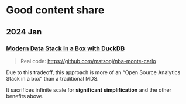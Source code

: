 # Good content share

## 2024 Jan

### [Modern Data Stack in a Box with DuckDB](https://duckdb.org/2022/10/12/modern-data-stack-in-a-box.html)
> Real code: https://github.com/matsonj/nba-monte-carlo

Due to this tradeoff, this approach is more of an “Open Source Analytics Stack in a box” than a traditional MDS. 

It sacrifices infinite scale for **significant simplification** and the other benefits above.
